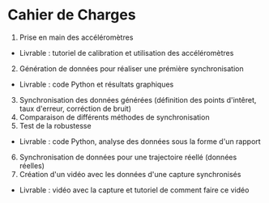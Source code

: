 # Cahier de Charges

1. Prise en main des accéléromètres 
  * Livrable : tutoriel de calibration et utilisation des accéléromètres
2. Génération de données pour réaliser une prémière synchronisation 
  * Livrable : code Python et résultats graphiques
3. Synchronisation des données générées (définition des points d'intêret, taux d'erreur, corréction de bruit)
4. Comparaison de différents méthodes de synchronisation
5. Test de la robustesse
  * Livrable : code Python, analyse des données sous la forme d'un rapport
6. Synchronisation de données pour une trajectoire réellé (données réelles)
7. Création d'un vidéo avec les données d'une capture synchronisés 
  * Livrable : vidéo avec la capture et tutoriel de comment faire ce vidéo 
